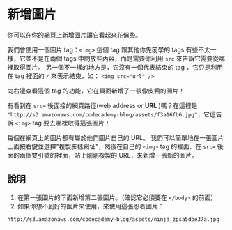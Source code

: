 新增圖片
============

你可以在你的網頁上新增圖片讓它看起來花俏些。

我們會使用一個圖片 tag：`<img>`
這個 tag 跟其他你先前學的 tags 有些不太一樣，它並不是在兩個 tags 中間放些內容，而是需要你利用 `src` 來告訴它需要從哪裡取得圖片。
另一個不一樣的地方是，它沒有一個代表結束的 tag ，它只是利用在 tag 裡面的 `/` 來表示結束，如： `<img src="url" />`

向右邊查看這個 tag 的功能，它在頁面新增了一張像皮鴨的圖片！

有看到在 `src=` 後面接的網頁路徑(web address or **URL** )嗎？在這裡是 `"http://s3.amazonaws.com/codecademy-blog/assets/f3a16fb6.jpg"`，它這告訴 `<img>` tag 要去哪裡取得這張圖片！

每個在網頁上的圖片都有屬於他們圖片自己的 URL。
我們可以簡單地在一張圖片上面按右鍵並選擇"複製影樣網址"，然後在自己的 `<img>` tag 的裡面、在 `src=` 後面的兩個雙引號的裡面，貼上剛剛複製的 URL，來新增一張新的圖片。


說明
----
1. 在第一張圖片的下面新增第二張圖片。（確認它必須要在 `</body>` 的前面）
2. 如果你想不到好的圖片來使用，來使用這張忍者圖片：
```
http://s3.amazonaws.com/codecademy-blog/assets/ninja_zpsa5dbe37a.jpg
```
